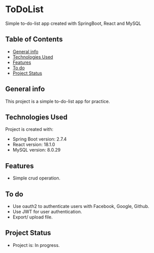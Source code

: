 # ToDoList
Simple to-do-list app created with SpringBoot, React and MySQL

## Table of Contents
* [General info](#general-info)
* [Technologies Used](#technologies-used)
* [Features](#features)
* [To do](#to-do)
* [Project Status](#project-status)

## General info
This project is a simple to-do-list app for practice.

## Technologies Used
 Project is created with:

* Spring Boot version: 2.7.4
* React version: 18.1.0
* MySQL version: 8.0.29

## Features
* Simple crud operation.

## To do
* Use oauth2 to authenticate users with Facebook, Google, Github. 
* Use JWT for user authentication.
* Export/ upload file.

## Project Status
* Project is: In progress.
